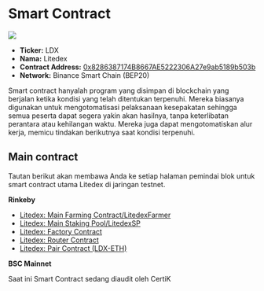 # Smart Contract

![](<../../.gitbook/assets/15.-token-\_-smart-contract (2) (1).svg>)

* **Ticker:** LDX
* **Nama:** Litedex
* **Contract Address:** [0x8286387174B8667AE5222306A27e9ab5189b503b](https://bscscan.com/token/0x8286387174B8667AE5222306A27e9ab5189b503b)
* **Network:** Binance Smart Chain (BEP20)&#x20;

Smart contract hanyalah program yang disimpan di blockchain yang berjalan ketika kondisi yang telah ditentukan terpenuhi. Mereka biasanya digunakan untuk mengotomatisasi pelaksanaan kesepakatan sehingga semua peserta dapat segera yakin akan hasilnya, tanpa keterlibatan perantara atau kehilangan waktu. Mereka juga dapat mengotomatiskan alur kerja, memicu tindakan berikutnya saat kondisi terpenuhi.

## Main contract

Tautan berikut akan membawa Anda ke setiap halaman pemindai blok untuk smart contract utama Litedex di jaringan testnet.

**Rinkeby**

* [Litedex: Main Farming Contract/LitedexFarmer](https://rinkeby.etherscan.io/address/0x22e57e66865f75c2e79d45aaeff9afd7c57c98ff#code)
* [Litedex: Main Staking Pool/LitedexSP](https://rinkeby.etherscan.io/address/0xc5c6a872b0ef7bbdeb42d95745c4b19ce3a2814c)
* [Litedex: Factory Contract](https://rinkeby.etherscan.io/address/0x154719241ed12011c0a722ca5226ee2099a82d38#code)
* [Litedex: Router Contract](https://rinkeby.etherscan.io/address/0xb05a6b43020f67784275b2ce3be6c34c7d564c04#code)
* [Litedex: Pair Contract (LDX-ETH)](https://rinkeby.etherscan.io/address/0xa71ea99abb7a34956da9fb35f96ca9d8b21fd5f5#code)

**BSC Mainnet**

Saat ini Smart Contract sedang diaudit oleh CertiK
